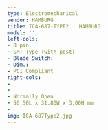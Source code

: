 ```yaml
---
type: Electromechanical
vendor: HAMBURG
title: ICA-687-TYPE2　　HAMBURG
model: ''
left-cols: 
- 8 pin
- SMT Type (with post)
- Blade Switch: 
- Dim.: 
- PCI Compliant
right-cols: 
- 
- 
- Normally Open
- 56.50L x 31.80W x 3.00H mm
- 
img: ICA-687Type2.jpg
---
```

